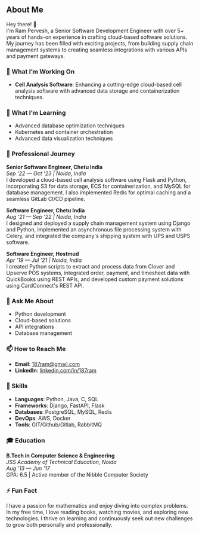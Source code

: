 ## About Me

Hey there! 👋  
I'm Ram Pervesh, a Senior Software Development Engineer with over 5+ years of hands-on experience in crafting cloud-based software solutions. My journey has been filled with exciting projects, from building supply chain management systems to creating seamless integrations with various APIs and payment gateways.

### 🚀 What I’m Working On
- **Cell Analysis Software**: Enhancing a cutting-edge cloud-based cell analysis software with advanced data storage and containerization techniques.

### 🌱 What I’m Learning
- Advanced database optimization techniques
- Kubernetes and container orchestration
- Advanced data visualization techniques

### 💼 Professional Journey

**Senior Software Engineer, Chetu India**  
*Sep '22 — Oct '23 | Noida, India*  
I developed a cloud-based cell analysis software using Flask and Python, incorporating S3 for data storage, ECS for containerization, and MySQL for database management. I also implemented Redis for optimal caching and a seamless GitLab CI/CD pipeline.

**Software Engineer, Chetu India**  
*Aug '21 — Sep '22 | Noida, India*  
I designed and deployed a supply chain management system using Django and Python, implemented an asynchronous file processing system with Celery, and integrated the company's shipping system with UPS and USPS software.

**Software Engineer, Hostmud**  
*Apr '19 — Jul '21 | Noida, India*  
I created Python scripts to extract and process data from Clover and Upserve POS systems, integrated order, payment, and timesheet data with QuickBooks using REST APIs, and developed custom payment solutions using CardConnect's REST API.

### 💬 Ask Me About
- Python development
- Cloud-based solutions
- API integrations
- Database management

### 📫 How to Reach Me
- **Email**: 187ram@gmail.com
- **LinkedIn**: [linkedin.com/in/187ram](https://linkedin.com/in/187ram)

### 🌟 Skills
- **Languages**: Python, Java, C, SQL
- **Frameworks**: Django, FastAPI, Flask
- **Databases**: PostgreSQL, MySQL, Redis
- **DevOps**: AWS, Docker
- **Tools**: GIT/Github/Gitlab, RabbitMQ

### 🎓 Education
**B.Tech in Computer Science & Engineering**  
*JSS Academy of Technical Education, Noida*  
*Aug '13 — Jun '17*  
GPA: 6.5 | Active member of the Nibble Computer Society

### ⚡ Fun Fact
I have a passion for mathematics and enjoy diving into complex problems. In my free time, I love reading books, watching movies, and exploring new technologies. I thrive on learning and continuously seek out new challenges to grow both personally and professionally.
